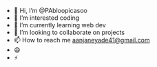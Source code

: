 - 👋 Hi, I’m @PAbloopicasoo
- 👀 I’m interested coding
- 🌱 I’m currently learning web dev
- 💞️ I’m looking to collaborate on projects
- 📫 How to reach me aanjaneyade41@gmail.com
- 😄 
- ⚡ 

<!---
PAbloopicasoo/PAbloopicasoo is a ✨ special ✨ repository because its `README.md` (this file) appears on your GitHub profile.
You can click the Preview link to take a look at your changes.
--->
